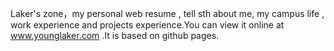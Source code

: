 Laker's zone，my personal web resume , tell sth about me, my campus life , work experience and projects experience.You can view it online at <a href="www.younglaker.com" target="_blank">www.younglaker.com</a> .It is based on github pages. 
